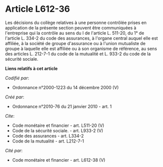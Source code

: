 # Article L612-36

Les décisions du collège relatives à une personne contrôlée prises en application de la présente section peuvent être
communiquées à l'entreprise qui la contrôle au sens du I de l'article L. 511-20, du 1° de l'article L. 334-2 du code des
assurances, à l'organe central auquel elle est affiliée, à la société de groupe d'assurance ou à l'union mutualiste de groupe
à laquelle elle est affiliée ou à son organisme de référence, au sens des articles L. 212-7-1 du code de la mutualité et L.
933-2 du code de la sécurité sociale.

**Liens relatifs à cet article**

_Codifié par_:

  - Ordonnance n°2000-1223 du 14 décembre 2000 (V)

_Créé par_:

  - Ordonnance n°2010-76 du 21 janvier 2010 - art. 1

_Cite_:

  - Code monétaire et financier - art. L511-20 (V)
  - Code de la sécurité sociale. - art. L933-2 (V)
  - Code des assurances - art. L334-2
  - Code de la mutualité - art. L212-7-1

_Cité par_:

  - Code monétaire et financier - art. L612-38 (V)
